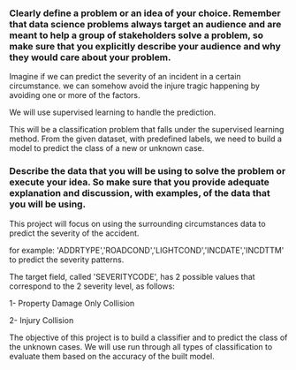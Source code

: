 ### Clearly define a problem or an idea of your choice. Remember that data science problems always target an audience and are meant to help a group of stakeholders solve a problem, so make sure that you explicitly describe your audience and why they would care about your problem.

Imagine if we can predict the severity of an incident in a certain circumstance. we can somehow avoid the injure tragic happening by avoiding one or more of the factors.

We will use supervised learning to handle the prediction.

This will be a classification problem that falls under the supervised learning method. From the given dataset, with predefined labels, we need to build a model to predict the class of a new or unknown case.

### Describe the data that you will be using to solve the problem or execute your idea. So make sure that you provide adequate explanation and discussion, with examples, of the data that you will be using.
This project will focus on using the surrounding circumstances data to predict the severity of the accident.

for example: 'ADDRTYPE','ROADCOND','LIGHTCOND','INCDATE','INCDTTM' to predict the severity patterns.

The target field, called 'SEVERITYCODE', has 2 possible values that correspond to the 2 severity level, as follows:

1- Property Damage Only Collision

2- Injury Collision

The objective of this project is to build a classifier and to predict the class of the unknown cases. We will use run through all types of classification to evaluate them based on the accuracy of the built model.

